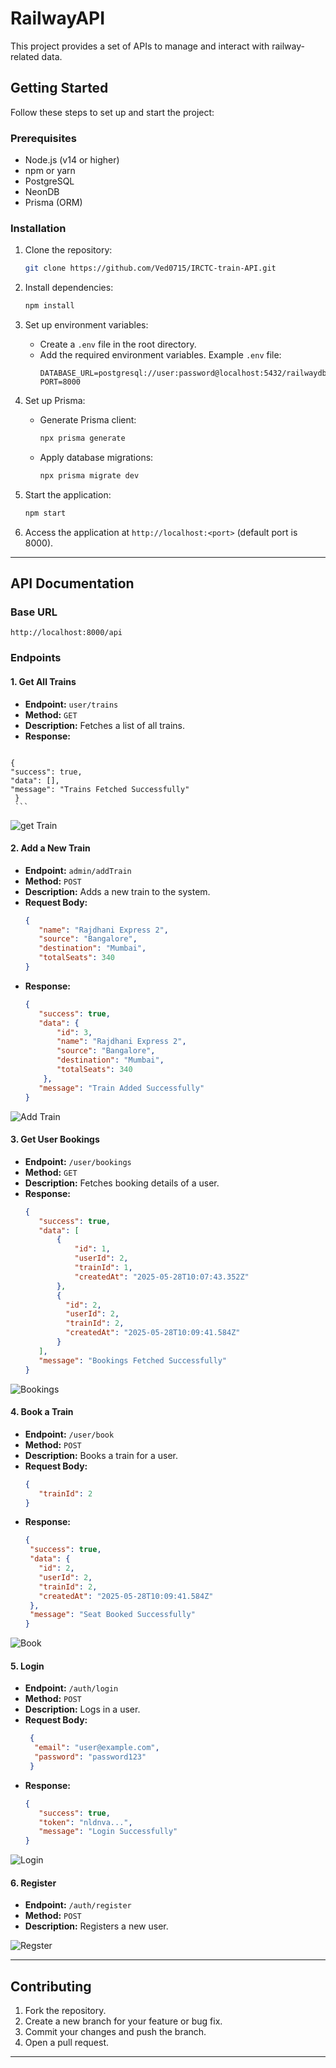 # RailwayAPI

This project provides a set of APIs to manage and interact with railway-related data.

## Getting Started

Follow these steps to set up and start the project:

### Prerequisites
- Node.js (v14 or higher)
- npm or yarn
- PostgreSQL 
- NeonDB
- Prisma (ORM)

### Installation
1. Clone the repository:
   ```bash
   git clone https://github.com/Ved0715/IRCTC-train-API.git
   ```

2. Install dependencies:
   ```bash
   npm install
   ```

3. Set up environment variables:
   - Create a `.env` file in the root directory.
   - Add the required environment variables. Example `.env` file:
     ```
     DATABASE_URL=postgresql://user:password@localhost:5432/railwaydb
     PORT=8000
     ```

4. Set up Prisma:
   - Generate Prisma client:
     ```bash
     npx prisma generate
     ```
   - Apply database migrations:
     ```bash
     npx prisma migrate dev
     ```

5. Start the application:
   ```bash
   npm start
   ```

6. Access the application at `http://localhost:<port>` (default port is 8000).

---

## API Documentation

### Base URL
`http://localhost:8000/api`

### Endpoints

#### 1. **Get All Trains**
   - **Endpoint:** `user/trains`
   - **Method:** `GET`
   - **Description:** Fetches a list of all trains.
   - **Response:**
     ```json
    {
    "success": true,
    "data": [],
    "message": "Trains Fetched Successfully"
     }
     ```
![get Train](Images/searchTrain.png)


#### 2. **Add a New Train**
   - **Endpoint:** `admin/addTrain`
   - **Method:** `POST`
   - **Description:** Adds a new train to the system.
   - **Request Body:**
     ```json
     {
        "name": "Rajdhani Express 2",
        "source": "Bangalore",
        "destination": "Mumbai",
        "totalSeats": 340
     } 
     ``` 
   - **Response:**
     ```json
     {
        "success": true,
        "data": {
            "id": 3,
            "name": "Rajdhani Express 2",
            "source": "Bangalore",
            "destination": "Mumbai",
            "totalSeats": 340
         },
        "message": "Train Added Successfully"
     }
     ```
![Add Train](Images/addTrain.png)


#### 3. **Get User Bookings**
   - **Endpoint:** `/user/bookings`
   - **Method:** `GET`
   - **Description:** Fetches booking details of a user.
   - **Response:**
     ```json
     {
        "success": true,
        "data": [
            {
                "id": 1,
                "userId": 2,
                "trainId": 1,
                "createdAt": "2025-05-28T10:07:43.352Z"
            },
            {
              "id": 2,
              "userId": 2,
              "trainId": 2,
              "createdAt": "2025-05-28T10:09:41.584Z"
            }
        ],
        "message": "Bookings Fetched Successfully"
     }
     ```
![Bookings ](Images/bookings.png)


#### 4. **Book a Train**
   - **Endpoint:** `/user/book`
   - **Method:** `POST`
   - **Description:** Books a train for a user.
   - **Request Body:**
     ```json
     {
        "trainId": 2
     }
     ```
   - **Response:**
     ```json
     {
      "success": true,
      "data": {
        "id": 2,
        "userId": 2,
        "trainId": 2,
        "createdAt": "2025-05-28T10:09:41.584Z"
      },
      "message": "Seat Booked Successfully"
     } 
     ```
![Book ](Images/book.png)


#### 5. **Login**
   - **Endpoint:** `/auth/login`
   - **Method:** `POST`
   - **Description:** Logs in a user.
   - **Request Body:**
     ```json
      {
       "email": "user@example.com",
       "password": "password123"
      }
     ```
   - **Response:**
     ```json
     {
        "success": true,
        "token": "nldnva...",
        "message": "Login Successfully"
     }
     ```
![Login](Images/login.png)


#### 6. **Register**
   - **Endpoint:** `/auth/register`
   - **Method:** `POST`
   - **Description:** Registers a new user.

![Regster](Images/register.png)



---

## Contributing

1. Fork the repository.
2. Create a new branch for your feature or bug fix.
3. Commit your changes and push the branch.
4. Open a pull request.

---



